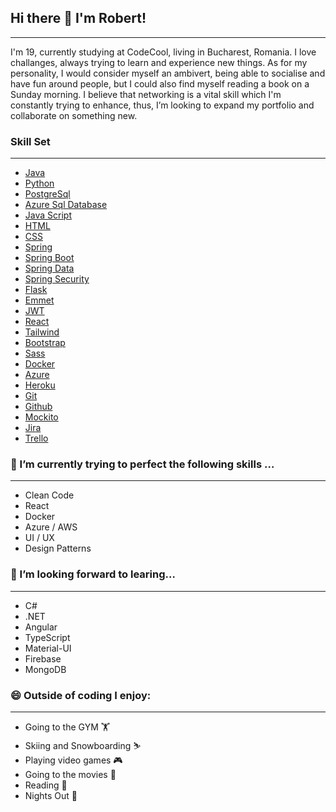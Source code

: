 ## Hi there 👋 I'm Robert!

---

I'm 19, currently studying at CodeCool, living in Bucharest, Romania. I love challanges, always trying to learn and experience new things. As for my personality, I would consider myself an ambivert, being able to socialise and have fun around people, but I could also find myself reading a book on a Sunday morning. I believe that networking is a vital skill which I'm constantly trying to enhance, thus, I’m looking to expand my portfolio and collaborate on something new.

### Skill Set
---
 - [Java]
 - [Python]
 - [PostgreSql]
 - [Azure Sql Database]
 - [Java Script]
 - [HTML]
 - [CSS]
 - [Spring]
 - [Spring Boot]
 - [Spring Data]
 - [Spring Security]
 - [Flask]
 - [Emmet]
 - [JWT]
 - [React]
 - [Tailwind]
 - [Bootstrap]
 - [Sass]
 - [Docker]
 - [Azure]
 - [Heroku]
 - [Git]
 - [Github]
 - [Mockito]
 - [Jira]
 - [Trello]

### 🔭 I’m currently trying to perfect the following skills …
---
 - Clean Code
 - React
 - Docker
 - Azure / AWS
 - UI / UX
 - Design Patterns
 
### 🤔 I’m looking forward to learing…
---
 - C#
 - .NET
 - Angular
 - TypeScript
 - Material-UI
 - Firebase
 - MongoDB
 
### 😄 Outside of coding I enjoy:
---
 - Going to the GYM 🏋
 - Skiing and Snowboarding ️⛷
 - Playing video games 🎮
 - Going to the movies 🍿
 - Reading 📖
 - Nights Out 🎤

[Java]: https://www.java.com/en/
[Python]: https://www.python.org/
[Java Script]: https://www.javascript.com/
[PostgreSql]: https://www.postgresql.org/
[Azure Sql Database]: https://azure.microsoft.com/en-us/products/azure-sql/database/#overview
[HTML]: https://developer.mozilla.org/en-US/docs/Web/HTML
[CSS]: https://developer.mozilla.org/en-US/docs/Web/CSS
[Spring]: https://www.google.com/search?q=spring&oq=spring&aqs=edge.0.69i59l4j0i512j0i131i433i512j69i60l3.1063j0j4&sourceid=chrome&ie=UTF-8
[Spring Boot]: https://www.google.com/search?q=spring&oq=spring&aqs=edge.0.69i59l4j0i512j0i131i433i512j69i60l3.1063j0j4&sourceid=chrome&ie=UTF-8
[Spring Data]: https://spring.io/projects/spring-data
[Spring Security]: https://spring.io/projects/spring-security
[Flask]: https://flask.palletsprojects.com/en/2.1.x/
[Emmet]: https://emmet.io/
[JWT]: https://jwt.io/
[React]: https://reactjs.org/
[Tailwind]: https://tailwindcss.com/
[Bootstrap]: https://getbootstrap.com/
[Sass]: https://sass-lang.com/
[Docker]: https://www.docker.com/
[Azure]: https://azure.microsoft.com/en-us/
[Heroku]: https://dashboard.heroku.com
[Git]: https://git-scm.com/
[Github]: https://github.com/
[Mockito]: https://site.mockito.org/
[Jira]: https://www.atlassian.com/software/jira
[Trello]: https://trello.com/

<!--
**R0bert196/R0bert196** is a ✨ _special_ ✨ repository because its `README.md` (this file) appears on your GitHub profile.

Here are some ideas to get you started:

- 🔭 I’m currently working on ...
- 🌱 I’m currently learning ...
- 👯 I’m looking to collaborate on ...
- 🤔 I’m looking for help with ...
- 💬 Ask me about ...
- 📫 How to reach me: ...
- 😄 Pronouns: ...
- ⚡ Fun fact: ...
-->
